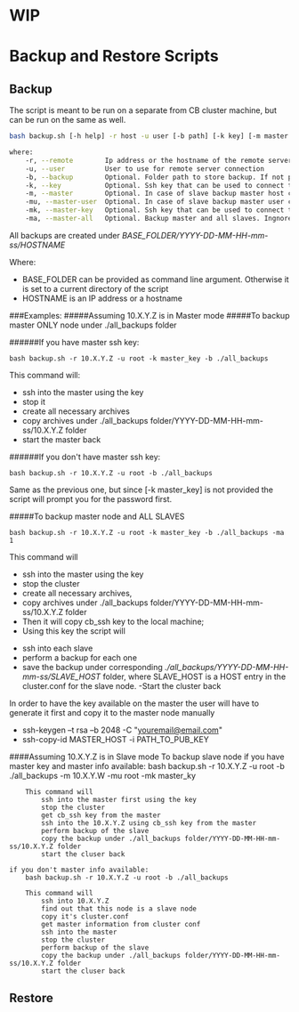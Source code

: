 # WIP
# Backup and Restore Scripts

## Backup

The script is meant to be run on a separate from CB cluster machine, but can be run on the same as well.

```bash
bash backup.sh [-h help] -r host -u user [-b path] [-k key] [-m master host] [-mu master user] [-mu backup all slaves] [-mk master key]

where:
    -r, --remote        Ip address or the hostname of the remote server to restore the backup on
    -u, --user          User to use for remote server connection
    -b, --backup        Optional. Folder path to store backup. If not provided current folder is used
    -k, --key           Optional. Ssh key that can be used to connect to the remote server
    -m, --master        Optional. In case of slave backup master host can be provided to avoid prompting for the password too many times
    -mu, --master-user  Optional. In case of slave backup master user can be provided to avoid prompting for the password too many times
    -mk, --master-key   Optional. Ssh key that can be used to connect to the master
    -ma, --master-all   Optional. Backup master and all slaves. Ingnored if remote server is in standalone or slave mode
```

All backups are created under *BASE_FOLDER/YYYY-DD-MM-HH-mm-ss/HOSTNAME*

Where:
+ BASE_FOLDER can be provided as command line argument. Otherwise it is set to a current directory of the script
+ HOSTNAME is an IP address or a hostname

###Examples:
#####Assuming 10.X.Y.Z is in Master mode
#####To backup master ONLY node under ./all_backups folder

######If you have master ssh key:

`bash backup.sh -r 10.X.Y.Z -u root -k master_key -b ./all_backups`

This command will:
- ssh into the master using the key
- stop it
- create all necessary archives
- copy archives under ./all_backups folder/YYYY-DD-MM-HH-mm-ss/10.X.Y.Z folder
- start the master back

######If you don't have master ssh key:

`bash backup.sh -r 10.X.Y.Z -u root -b ./all_backups`

Same as the previous one, but since [-k master_key] is not provided the script will prompt you for the password first.


#####To backup master node and ALL SLAVES

`bash backup.sh -r 10.X.Y.Z -u root -k master_key -b ./all_backups -ma 1`

This command will
- ssh into the master using the key
- stop the cluster
- create all necessary archives,
- copy archives under ./all_backups folder/YYYY-DD-MM-HH-mm-ss/10.X.Y.Z folder
- Then it will copy cb_ssh key to the local machine;
- Using this key the script will
* ssh into each slave
* perform a backup for each one
* save the backup under corresponding *./all_backups/YYYY-DD-MM-HH-mm-ss/SLAVE_HOST* folder, where SLAVE_HOST is a HOST entry in the cluster.conf for the slave node.
-Start the cluster back

In order to have the key available on the master the user will have to generate it first and copy it to the master node manually
- ssh-keygen –t rsa –b 2048 -C "youremail@email.com"
- ssh-copy-id MASTER_HOST -i PATH_TO_PUB_KEY

####Assuming 10.X.Y.Z is in Slave mode
To backup slave node
    if you have master key and master info available:
        bash backup.sh -r 10.X.Y.Z -u root -b ./all_backups -m 10.X.Y.W -mu root -mk master_ky

        This command will
            ssh into the master first using the key
            stop the cluster
            get cb_ssh key from the master
            ssh into the 10.X.Y.Z using cb_ssh key from the master
            perform backup of the slave
            copy the backup under ./all_backups folder/YYYY-DD-MM-HH-mm-ss/10.X.Y.Z folder
            start the cluser back

    if you don't master info available:
        bash backup.sh -r 10.X.Y.Z -u root -b ./all_backups

        This command will
            ssh into 10.X.Y.Z
            find out that this node is a slave node
            copy it's cluster.conf
            get master information from cluster conf
            ssh into the master
            stop the cluster
            perform backup of the slave
            copy the backup under ./all_backups folder/YYYY-DD-MM-HH-mm-ss/10.X.Y.Z folder
            start the cluser back


## Restore
